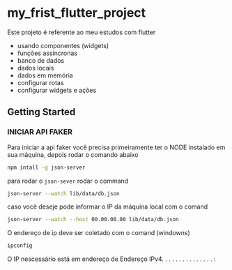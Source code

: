 # my_frist_flutter_project

Este projeto é referente ao meu estudos com flutter

- usando componentes (widgets)
- funções assincronas
- banco de dados
- dados locais
- dados em memória
- configurar rotas
- configurar widgets e ações

## Getting Started

### INICIAR API FAKER

Para iniciar a api faker você precisa primeiramente ter o NODE instalado em sua máquina, 
depois rodar o comando abaixo

```bash
npm intall -g json-server
```

para rodar o `json-sever` rodar o command 

```bash
json-server --watch lib/data/db.json
```

caso você deseje pode informar o IP da máquina local com o comand

```bash
json-server --watch --host 00.00.00.00 lib/data/db.json
```

O endereço de ip deve ser coletado com o comand (windowns)

```bash
ipconfig
```

O IP nescessário está em endereço de  Endereço IPv4. . . . . . . .  . . . . . . . :

